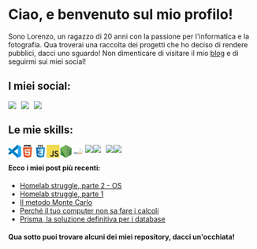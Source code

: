 # Ciao, e benvenuto sul mio profilo!

Sono Lorenzo, un ragazzo di 20 anni con la passione per l'informatica e la fotografia. Qua troverai una raccolta dei progetti che ho deciso di rendere pubblici, dacci uno sguardo! Non dimenticare di visitare il mio [blog](https://lollo03.github.io) e di seguirmi sui miei social!

## I miei social:
<a href="https://www.instagram.com/lolloandr/"><img align="left" width="26px" src="https://img.icons8.com/fluency/48/000000/instagram-new.png"/></a>
<a href="https://lollo03.github.io"><img align="left" width="26px" src="https://img.icons8.com/external-prettycons-lineal-color-prettycons/49/000000/external-world-travel-prettycons-lineal-color-prettycons-1.png"/></a>
<a href="https://telegram.me/lollo_0"><img align="left" width="26px" src="https://img.icons8.com/color/48/000000/telegram-app--v1.png"/></a>
<br/>

## Le mie skills:
<img align="left" alt="Visual Studio Code" width="26px" src="https://raw.githubusercontent.com/github/explore/80688e429a7d4ef2fca1e82350fe8e3517d3494d/topics/visual-studio-code/visual-studio-code.png" />
<img align="left" alt="HTML5" width="26px" src="https://raw.githubusercontent.com/github/explore/80688e429a7d4ef2fca1e82350fe8e3517d3494d/topics/html/html.png" />
<img align="left" alt="CSS3" width="26px" src="https://raw.githubusercontent.com/github/explore/80688e429a7d4ef2fca1e82350fe8e3517d3494d/topics/css/css.png" />
<img align="left" alt="JavaScript" width="26px" src="https://raw.githubusercontent.com/github/explore/80688e429a7d4ef2fca1e82350fe8e3517d3494d/topics/javascript/javascript.png" />
<img align="left" alt="Node.js" width="26px" src="https://raw.githubusercontent.com/github/explore/80688e429a7d4ef2fca1e82350fe8e3517d3494d/topics/nodejs/nodejs.png" />
<img align="left" alt="MySQL" width="26px" src="https://raw.githubusercontent.com/github/explore/80688e429a7d4ef2fca1e82350fe8e3517d3494d/topics/mysql/mysql.png" />
<img align="left" src="https://img.icons8.com/color-glass/26/000000/github.png"/>
<img align="left" width="26px" src="https://upload.wikimedia.org/wikipedia/commons/9/95/Vue.js_Logo_2.svg" />
<img align="left" src="https://img.icons8.com/color/26/000000/python--v1.png"/>
<img aling="left" src="https://img.icons8.com/fluency/26/000000/arduino.png"/>
<br/>

#### Ecco i miei post più recenti:
<!--START_SECTION:feed-->
* [Homelab struggle, parte 2 - OS](https:&#x2F;&#x2F;www.lolloandr.com&#x2F;blog&#x2F;posts&#x2F;11---homelab-struggle-parte-2&#x2F;)
* [Homelab struggle, parte 1](https:&#x2F;&#x2F;www.lolloandr.com&#x2F;blog&#x2F;posts&#x2F;10---homelab-struggle-parte-1&#x2F;)
* [Il metodo Monte Carlo](https:&#x2F;&#x2F;www.lolloandr.com&#x2F;blog&#x2F;posts&#x2F;09---il-metodo-monte-carlo&#x2F;)
* [Perché il tuo computer non sa fare i calcoli](https:&#x2F;&#x2F;www.lolloandr.com&#x2F;blog&#x2F;posts&#x2F;08---perch%C3%A8-il-tuo-computer-non-sa-fare-calcoli&#x2F;)
* [Prisma, la soluzione definitiva per i database](https:&#x2F;&#x2F;www.lolloandr.com&#x2F;blog&#x2F;posts&#x2F;07---prisma-la-soluzione-definitiva-per-i-database&#x2F;)
<!--END_SECTION:feed-->

#### Qua sotto puoi trovare alcuni dei miei repository, dacci un'occhiata!
